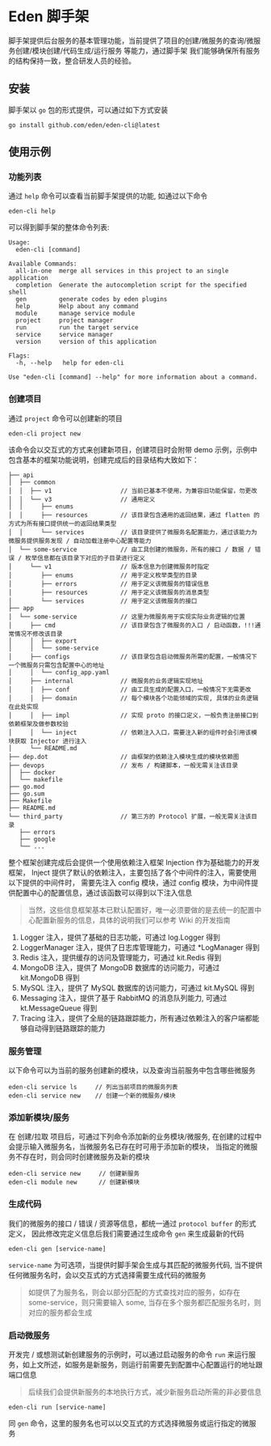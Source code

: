 # Eden 脚手架

脚手架提供后台服务的基本管理功能，当前提供了项目的创建/微服务的查询/微服务创建/模块创建/代码生成/运行服务 等能力，通过脚手架
我们能够确保所有服务的结构保持一致，整合研发人员的经验。

## 安装

脚手架以 `go` 包的形式提供，可以通过如下方式安装

```shell
go install github.com/eden/eden-cli@latest
```

## 使用示例

### 功能列表

通过 `help` 命令可以查看当前脚手架提供的功能, 如通过以下命令

```shell
eden-cli help
````

可以得到脚手架的整体命令列表:

```shell
Usage:
  eden-cli [command]

Available Commands:
  all-in-one  merge all services in this project to an single application
  completion  Generate the autocompletion script for the specified shell
  gen         generate codes by eden plugins
  help        Help about any command
  module      manage service module
  project     project manager
  run         run the target service
  service     service manager
  version     version of this application

Flags:
  -h, --help   help for eden-cli

Use "eden-cli [command] --help" for more information about a command.
```

### 创建项目

通过 `project` 命令可以创建新的项目

```shell
eden-cli project new
```

该命令会以交互式的方式来创建新项目，创建项目时会附带 demo 示例，示例中包含基本的框架功能说明，创建完成后的目录结构大致如下：

```
├── api
│  ├── common
│  │  ├── v1                   // 当前已基本不使用，为兼容旧功能保留，勿更改
│  │  └── v3                   // 通用定义
│  │     ├── enums
│  │     ├── resources         // 该目录包含通用的返回结果，通过 flatten 的方式为所有接口提供统一的返回结果类型
│  │     └── services          // 该目录提供了微服务名配置能力，通过该能力为微服务提供服务发现 / 自动加载注册中心配置等能力
│  └── some-service            // 由工具创建的微服务，所有的接口 / 数据 / 错误 / 枚举信息都在该目录下对应的子目录进行定义
│     └── v1                   // 版本信息为创建微服务时指定
│        ├── enums             // 用于定义枚举类型的目录
│        ├── errors            // 用于定义该微服务的错误信息
│        ├── resources         // 用于定义该微服务的消息类型
│        └── services          // 用于定义该微服务的接口
├── app
│  └── some-service            // 这里为微服务用于实现实际业务逻辑的位置
│     ├── cmd                  // 该目录包含了微服务的入口 / 启动函数，!!!通常情况不修改该目录
│     │  ├── export
│     │  └── some-service
│     ├── configs              // 该目录包含启动微服务所需的配置，一般情况下一个微服务只需包含配置中心的地址
│     │  └── config_app.yaml
│     ├── internal             // 微服务的业务逻辑实现地址
│     │  ├── conf              // 由工具生成的配置入口，一般情况下无需更改
│     │  ├── domain            // 每个模块各个功能领域的实现, 具体的业务逻辑在此处实现
│     │  ├── impl              // 实现 proto 的接口定义，一般负责注册接口到依赖框架及做参数校验
│     │  └── inject            // 依赖注入入口，需要注入新的组件时会引用该模块获取 Injector 进行注入
│     └── README.md
├── dep.dot                    // 由框架的依赖注入模块生成的模块依赖图
├── devops                     // 发布 / 构建脚本，一般无需关注该目录
│  ├── docker
│  └── makefile 
├── go.mod
├── go.sum
├── Makefile
├── README.md
└── third_party                // 第三方的 Protocol 扩展，一般无需关注该目录
   ├── errors
   ├── google
   └── ...
```

整个框架创建完成后会提供一个使用依赖注入框架 Injection 作为基础能力的开发框架，
Inject 提供了默认的依赖注入，主要包括了各个中间件的注入，需要使用以下提供的中间件时，
需要先注入 config 模块，通过 config 模块，为中间件提供配置中心的配置信息，通过该函数可以得到以下注入信息

> 当然，这些信息框架基本已默认配置好，唯一必须要做的是去统一的配置中心配置新服务的信息，具体的说明我们可以参考 Wiki 的开发指南

1. Logger 注入，提供了基础的日志功能，可通过 log.Logger 得到
2. LoggerManager 注入，提供了日志库管理能力，可通过 *LogManager 得到
3. Redis 注入，提供缓存的访问及管理能力，可通过 kit.Redis 得到
4. MongoDB 注入，提供了 MongoDB 数据库的访问能力，可通过 kit.MongoDB 得到
5. MySQL 注入，提供了 MySQL 数据库的访问能力，可通过 kit.MySQL 得到
6. Messaging 注入，提供了基于 RabbitMQ 的消息队列能力, 可通过 kt.MessageQueue 得到
7. Tracing 注入，提供了全局的链路跟踪能力，所有通过依赖注入的客户端都能够自动得到链路跟踪的能力


### 服务管理

以下命令可以为当前的服务创建新的模块，以及查询当前服务中包含哪些微服务

```shell
eden-cli service ls     // 列出当前项目的微服务列表
eden-cli service new    // 创建一个新的微服务/模块
```
### 添加新模块/服务
在 创建/拉取 项目后，可通过下列命令添加新的业务模块/微服务, 在创建的过程中会提示输入微服务名，当微服务名已存在时可用于添加新的模块，
当指定的微服务不存在时，则会同时创建微服务及新的模块

```shell
eden-cli service new     // 创建新服务
eden-cli module new      // 创建新模块
```

### 生成代码

我们的微服务的接口 / 错误 / 资源等信息，都统一通过 `protocol buffer` 的形式定义，
因此修改完定义信息后我们需要通过生成命令 `gen` 来生成最新的代码

```shell
eden-cli gen [service-name]
```

`service-name` 为可选项，当提供时脚手架会生成与其匹配的微服务代码, 当不提供任何微服务名时，会以交互式的方式选择需要生成代码的微服务

> 如提供了为服务名，则会以部分匹配的方式查找对应的服务，如存在 some-service，则只需要输入 some,
> 当存在多个服务都匹配服务名时，则对应的服务都会生成

### 启动微服务

开发完 / 或想测试新创建服务的示例时，可以通过启动服务的命令 `run` 来运行服务，如上文所述，如服务是新服务，则运行前需要先到配置中心配置运行的地址跟端口信息

> 后续我们会提供新服务的本地执行方式，减少新服务启动所需的非必要信息

```shell
eden-cli run [service-name]
```

同 `gen` 命令，这里的服务名也可以以交互式的方式选择微服务或运行指定的微服务
